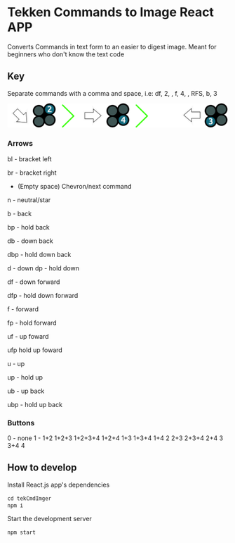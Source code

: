 # Tekken Commands to Image React APP
Converts Commands in text form to an easier to digest image. Meant for beginners who don't know the text code



## Key

Separate commands with a comma and space, i.e: df, 2, , f, 4, , RFS, b, 3

![Example](docs/example.png?raw=true)

### Arrows
bl - bracket left

br - bracket right

 - (Empty space) Chevron/next command

n - neutral/star

b - back

bp - hold back


db - down back

dbp - hold down back


d - down
dp - hold down


df - down forward

dfp - hold down forward 


f - forward

fp - hold forward


uf - up foward

ufp hold up foward


u - up

up - hold up


ub - up back

ubp - hold up back

### Buttons
0 - none
1 -
1+2
1+2+3
1+2+3+4
1+2+4
1+3
1+3+4
1+4
2
2+3
2+3+4
2+4
3
3+4
4


## How to develop

Install React.js app's dependencies

```
cd tekCmdImger
npm i
```

Start the development server

```
npm start
```
